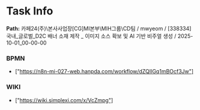 # Task Info

**Path:** 카페24(주)\본사사업장\[CG]MI본부\MIH그룹\CD팀 / mwyeom / [338334] 국내_글로벌_D2C 배너 소재 제작 _ 이미지 소스 확보 및 AI 기반 비주얼 생성 / 2025-10-01_00-00-00

### BPMN
- ["https://n8n-mi-027-web.hanpda.com/workflow/dZQIIGq1mBOcf3Jw"]

### WIKI
- ["https://wiki.simplexi.com/x/VcZmpg"]

